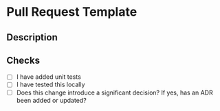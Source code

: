 # Pull Request Template

## Description


## Checks
- [ ] I have added unit tests
- [ ] I have tested this locally
- [ ] Does this change introduce a significant decision? If yes, has an ADR been added or updated?
